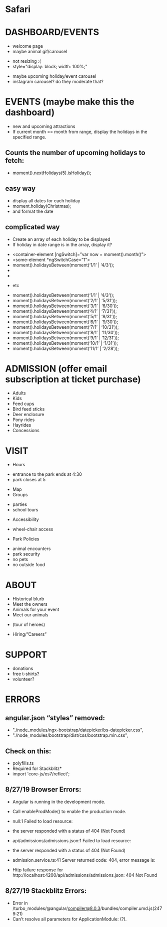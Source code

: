 # Safari
# DASHBOARD/EVENTS
*   welcome page
*   maybe animal gif/carousel
- not resizing :(
- style="display: block; width: 100%;"
*   maybe upcoming holiday/event carousel
*   instagram carousel? do they moderate that?
# EVENTS (maybe make this the dashboard)
*   new and upcoming attractions
*   If current month == month from range, display the holidays in the specified range.
## Counts the number of upcoming holidays to fetch:
*   moment().nextHolidays(5).isHoliday();
## easy way
*   display all dates for each holiday
*   moment.holiday(Christmas);
*   and format the date
## complicated way
*   Create an array of each holiday to be displayed
*   If holiday in date range is in the array, display it?
- <container-element [ngSwitch]=”var now = moment().month()”>
- <some-element *ngSwitchCase=”1”>  
- moment().holidaysBetween(moment(‘1/1’ | ‘4/3’));
- </some-element>
- </container-element>
*   etc
- moment().holidaysBetween(moment(‘1/1’ | ‘4/3’));
- moment().holidaysBetween(moment(‘2/1’ | ‘5/31’));
- moment().holidaysBetween(moment(‘3/1’ | ‘6/30’));
- moment().holidaysBetween(moment(‘4/1’ | ‘7/31’));
- moment().holidaysBetween(moment(‘5/1’ | ‘8/31’));
- moment().holidaysBetween(moment(‘6/1’ | ‘9/30’));
- moment().holidaysBetween(moment(‘7/1’ | ‘10/31’));
- moment().holidaysBetween(moment(‘8/1’ | ‘11/30’));
- moment().holidaysBetween(moment(‘9/1’ | ‘12/31’));
- moment().holidaysBetween(moment(‘10/1’ | ‘1/31’));
- moment().holidaysBetween(moment(‘11/1’ | ‘2/28’));
# ADMISSION (offer email subscription at ticket purchase)
*   Adults
*   Kids
*   Feed cups
*   Bird feed sticks
*   Deer enclosure
*   Pony rides
*   Hayrides
*   Concessions
# VISIT
*   Hours
- entrance to the park ends at 4:30
- park closes at 5
*   Map
*   Groups
- parties
- school tours
*   Accessibility
- wheel-chair access
*   Park Policies
- animal encounters
- park security
- no pets
- no outside food
# ABOUT
*   Historical blurb
*   Meet the owners
*   Animals for your event
*   Meet our animals 
- (tour of heroes)
*   Hiring/”Careers”
# SUPPORT
*   donations
*   free t-shirts?
*   volunteer?
# ERRORS
## angular.json “styles” removed:
*   "./node_modules/ngx-bootstrap/datepicker/bs-datepicker.css",
*   "./node_modules/bootstrap/dist/css/bootstrap.min.css",
## Check on this:
*   polyfills.ts
*   Required for Stackblitz*   
*   import 'core-js/es7/reflect';
## 8/27/19 Browser Errors:
*   Angular is running in the development mode. 
- Call enableProdMode() to enable the production mode.
*   null:1 Failed to load resource: 
- the server responded with a status of 404 (Not Found)
*   api/admissions/admissions.json:1 Failed to load resource: 
- the server responded with a status of 404 (Not Found)
*   admission.service.ts:41 Server returned code: 404, error message is:
- Http failure response for http://localhost:4200/api/admissions/admissions.json: 404 Not Found
## 8/27/19 Stackblitz Errors:
*   Error in /turbo_modules/@angular/compiler@8.0.3/bundles/compiler.umd.js(2479:21)
*   Can't resolve all parameters for ApplicationModule: (?).
